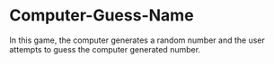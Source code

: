 # Computer-Guess-Name
In this game, the computer generates a random number and the user attempts to guess the computer generated number.
